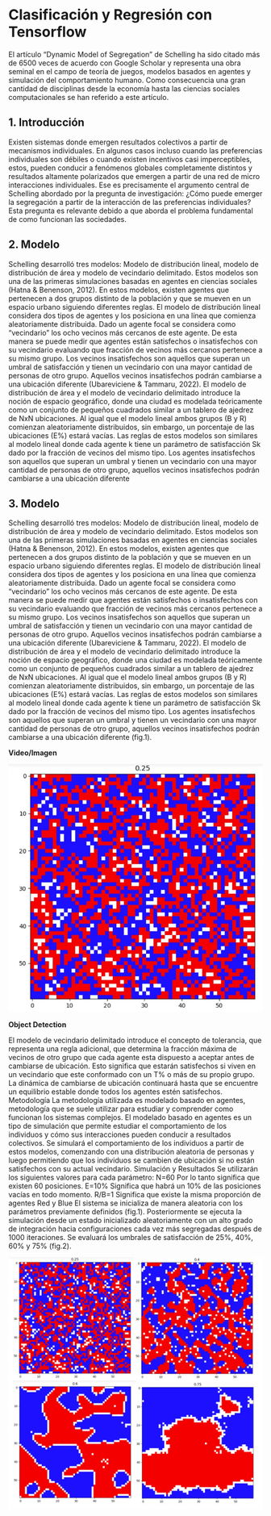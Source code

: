 # Clasificación y Regresión con Tensorflow

El artículo “Dynamic Model of Segregation” de Schelling ha sido citado más de 6500 veces de acuerdo con Google Scholar y representa una obra seminal en el campo de teoría de juegos, modelos basados en agentes y simulación del comportamiento humano. Como consecuencia una gran cantidad de disciplinas desde la economía hasta las ciencias sociales computacionales se han referido a este artículo. 


<a name="introducción"></a>
## 1. Introducción

Existen sistemas donde emergen resultados colectivos a partir de mecanismos individuales. En algunos casos incluso cuando las preferencias individuales son débiles o cuando existen incentivos casi imperceptibles, estos, pueden conducir a fenómenos globales completamente distintos y resultados altamente polarizados que emergen a partir de una red de micro interacciones individuales. 
Ese es precisamente el argumento central de Schelling abordado por la pregunta de investigación: ¿Cómo puede emerger la segregación a partir de la interacción de las preferencias individuales? Esta pregunta es relevante debido a que aborda el problema fundamental de como funcionan las sociedades.  

<a name="bibliotecas"></a>
## 2. Modelo

Schelling desarrolló tres modelos: Modelo de distribución lineal, modelo de distribución de área y modelo de vecindario delimitado. Estos modelos son una de las primeras simulaciones basadas en agentes en ciencias sociales (Hatna & Benenson, 2012). En estos modelos, existen agentes que pertenecen a dos grupos distinto de la población y que se mueven en un espacio urbano siguiendo diferentes reglas.
El modelo de distribución lineal considera dos tipos de agentes y los posiciona en una línea que comienza aleatoriamente distribuida. Dado un agente focal se considera como “vecindario” los ocho vecinos más cercanos de este agente. De esta manera se puede medir que agentes están satisfechos o insatisfechos con su vecindario evaluando que fracción de vecinos más cercanos pertenece a su mismo grupo. Los vecinos insatisfechos son aquellos que superan un umbral de satisfacción y tienen un vecindario con una mayor cantidad de personas de otro grupo. Aquellos vecinos insatisfechos podrán cambiarse a una ubicación diferente (Ubareviciene & Tammaru, 2022).
El modelo de distribución de área y el modelo de vecindario delimitado introduce la noción de espacio geográfico, donde una ciudad es modelada teóricamente como un conjunto de pequeños cuadrados similar a un tablero de ajedrez de NxN ubicaciones. Al igual que el modelo lineal ambos grupos (B y R) comienzan aleatoriamente distribuidos, sin embargo, un porcentaje de las ubicaciones (E%) estará vacías. Las reglas de estos modelos son similares al modelo lineal donde cada agente k tiene un parámetro de satisfacción Sk dado por la fracción de vecinos del mismo tipo. Los agentes insatisfechos son aquellos que superan un umbral y tienen un vecindario con una mayor cantidad de personas de otro grupo, aquellos vecinos insatisfechos podrán cambiarse a una ubicación diferente

## 3. Modelo

Schelling desarrolló tres modelos: Modelo de distribución lineal, modelo de distribución de área y modelo de vecindario delimitado. Estos modelos son una de las primeras simulaciones basadas en agentes en ciencias sociales (Hatna & Benenson, 2012). En estos modelos, existen agentes que pertenecen a dos grupos distinto de la población y que se mueven en un espacio urbano siguiendo diferentes reglas.
El modelo de distribución lineal considera dos tipos de agentes y los posiciona en una línea que comienza aleatoriamente distribuida. Dado un agente focal se considera como “vecindario” los ocho vecinos más cercanos de este agente. De esta manera se puede medir que agentes están satisfechos o insatisfechos con su vecindario evaluando que fracción de vecinos más cercanos pertenece a su mismo grupo. Los vecinos insatisfechos son aquellos que superan un umbral de satisfacción y tienen un vecindario con una mayor cantidad de personas de otro grupo. Aquellos vecinos insatisfechos podrán cambiarse a una ubicación diferente (Ubareviciene & Tammaru, 2022).
El modelo de distribución de área y el modelo de vecindario delimitado introduce la noción de espacio geográfico, donde una ciudad es modelada teóricamente como un conjunto de pequeños cuadrados similar a un tablero de ajedrez de NxN ubicaciones. Al igual que el modelo lineal ambos grupos (B y R) comienzan aleatoriamente distribuidos, sin embargo, un porcentaje de las ubicaciones (E%) estará vacías. Las reglas de estos modelos son similares al modelo lineal donde cada agente k tiene un parámetro de satisfacción Sk dado por la fracción de vecinos del mismo tipo. Los agentes insatisfechos son aquellos que superan un umbral y tienen un vecindario con una mayor cantidad de personas de otro grupo, aquellos vecinos insatisfechos podrán cambiarse a una ubicación diferente (fig.1). 

**Video/Imagen**

![Screenshot](Imagenes/25.jpg)

**Object Detection**


El modelo de vecindario delimitado introduce el concepto de tolerancia, que representa una regla adicional, que determina la fracción máxima de vecinos de otro grupo que cada agente esta dispuesto a aceptar antes de cambiarse de ubicación. Esto significa que estarán satisfechos si viven en un vecindario que este conformado con un T% o más de su propio grupo. La dinámica de cambiarse de ubicación continuará hasta que se encuentre un equilibrio estable donde todos los agentes estén satisfechos.
Metodología
La metodología utilizada es modelado basado en agentes, metodología que se suele utilizar para estudiar y comprender como funcionan los sistemas complejos. El modelado basado en agentes es un tipo de simulación que permite estudiar el comportamiento de los individuos y cómo sus interacciones pueden conducir a resultados colectivos. Se simulará el comportamiento de los individuos a partir de estos modelos, comenzando con una distribución aleatoria de personas y luego permitiendo que los individuos se cambien de ubicación si no están satisfechos con su actual vecindario.
Simulación y Resultados
Se utilizarán los siguientes valores para cada parámetro:
	N=60     	Por lo tanto significa que existen 60 posiciones.
	E=10% 	Significa que habrá un 10% de las posiciones vacías en todo momento.
	R/B=1     	Significa que existe la misma proporción de agentes Red y Blue
El sistema se inicializa de manera aleatoria con los parámetros previamente definidos (fig.1). Posteriormente se ejecuta la simulación desde un estado inicializado aleatoriamente con un alto grado de integración hacia configuraciones cada vez más segregadas después de 1000 iteraciones. Se evaluará los umbrales de satisfacción de 25%, 40%, 60% y 75% (fig.2).

![Screenshot](Imagenes/Resumen.png)